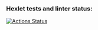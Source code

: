### Hexlet tests and linter status:
[![Actions Status](https://github.com/ddos-kaz/layout-designer-project-lvl2/workflows/hexlet-check/badge.svg)](https://github.com/ddos-kaz/layout-designer-project-lvl2/actions)
